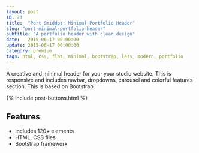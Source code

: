 ```yaml
---
layout: post
ID: 21
title:  "Port &middot; Minimal Portfolio Header"
slug: "port-minimal-portfolio-header"
subtitle: "A portfolio header with clean design"
date:   2015-06-17 00:00:00
update: 2015-06-17 00:00:00
category: premium
tags: html, css, flat, minimal, bootstrap, less, modern, portfolio
---
```

A creative and minimal header for your your studio website. This is responsive and includes navbar, dropdowns, carousel and colorful features section. This is based on Bootstrap.

{% include post-buttons.html %}

## Features

+ Includes 120+ elements
+ HTML, CSS files
+ Bootstrap framework


